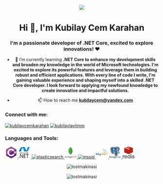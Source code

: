<div align="center"><img src ="https://www.mshowto.org/images/articles/2019/12/justmock__net_770.png" widt =1300 height = 300><div>
<h1 align="center">Hi 👋, I'm Kubilay Cem Karahan</h1>
<h3 align="center">I'm a passionate developer of .NET Core, excited to explore innovations! ❤️</h3>

- 🌱 I’m currently learning **.NET Core to enhance my development skills and broaden my knowledge in the world of Microsoft technologies. I'm excited to explore its powerful features and leverage them in building robust and efficient applications. With every line of code I write, I'm gaining valuable experience and shaping myself into a skilled .NET Core developer. I look forward to applying my newfound knowledge to create innovative and impactful solutions.**

- 📫 How to reach me **kubilaycem@yandex.com**

<h3 align="left">Connect with me:</h3>
<p align="left">
<a href="https://linkedin.com/in/kubilaycemkarahan" target="blank"><img align="center" src="https://raw.githubusercontent.com/rahuldkjain/github-profile-readme-generator/master/src/images/icons/Social/linked-in-alt.svg" alt="kubilaycemkarahan" height="30" width="40" /></a>
<a href="https://instagram.com/kubilaylaylimm" target="blank"><img align="center" src="https://raw.githubusercontent.com/rahuldkjain/github-profile-readme-generator/master/src/images/icons/Social/instagram.svg" alt="kubilaylaylimm" height="30" width="40" /></a>
</p>

<h3 align="left">Languages and Tools:</h3>
<p align="left"> <a href="https://www.w3schools.com/cs/" target="_blank" rel="noreferrer"> <img src="https://raw.githubusercontent.com/devicons/devicon/master/icons/csharp/csharp-original.svg" alt="csharp" width="40" height="40"/> </a> <a href="https://dotnet.microsoft.com/" target="_blank" rel="noreferrer"> <img src="https://raw.githubusercontent.com/devicons/devicon/master/icons/dot-net/dot-net-original-wordmark.svg" alt="dotnet" width="40" height="40"/> </a> <a href="https://www.elastic.co" target="_blank" rel="noreferrer"> <img src="https://www.vectorlogo.zone/logos/elastic/elastic-icon.svg" alt="elasticsearch" width="40" height="40"/> </a> <a href="https://www.mongodb.com/" target="_blank" rel="noreferrer"> <img src="https://raw.githubusercontent.com/devicons/devicon/master/icons/mongodb/mongodb-original-wordmark.svg" alt="mongodb" width="40" height="40"/> </a> <a href="https://www.microsoft.com/en-us/sql-server" target="_blank" rel="noreferrer"> <img src="https://www.svgrepo.com/show/303229/microsoft-sql-server-logo.svg" alt="mssql" width="40" height="40"/> </a> <a href="https://www.mysql.com/" target="_blank" rel="noreferrer"> <img src="https://raw.githubusercontent.com/devicons/devicon/master/icons/mysql/mysql-original-wordmark.svg" alt="mysql" width="40" height="40"/> </a> <a href="https://www.postgresql.org" target="_blank" rel="noreferrer"> <img src="https://raw.githubusercontent.com/devicons/devicon/master/icons/postgresql/postgresql-original-wordmark.svg" alt="postgresql" width="40" height="40"/> </a> <a href="https://redis.io" target="_blank" rel="noreferrer"> <img src="https://raw.githubusercontent.com/devicons/devicon/master/icons/redis/redis-original-wordmark.svg" alt="redis" width="40" height="40"/> </a> </p>

<p><img align="center" src="https://github-readme-stats.vercel.app/api/top-langs?username=tostmakinasi&show_icons=true&locale=en&layout=compact" alt="tostmakinasi" /></p>

<p><img align="center" src="https://github-readme-streak-stats.herokuapp.com/?user=tostmakinasi&" alt="tostmakinasi" /></p>
